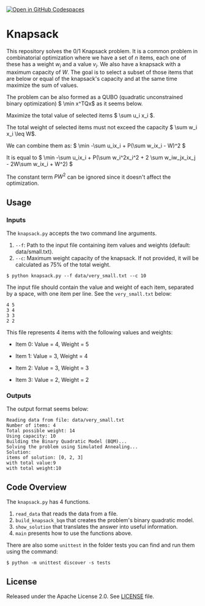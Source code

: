 [![Open in GitHub Codespaces](
  https://img.shields.io/badge/Open%20in%20GitHub%20Codespaces-333?logo=github)](
  https://codespaces.new/dwave-examples/knapsack?quickstart=1)

# Knapsack

This repository solves the 0/1 Knapsack problem. It is a common problem in
combinatorial optimization where we have a set of $n$ items, each one of 
these has a weight $w_i$ and a value $v_i$. We also have a knapsack with a 
maximum capacity of $W$. The goal is to select a subset of those items that 
are below or equal of the knapsack's capacity and at the same time maximize 
the sum of values. 

The problem can be also formed as a QUBO (quadratic unconstrained binary optimization) $ \min x^TQx$ as it seems below.

Maximize the total value of selected items $ \sum u_i x_i $.

The total weight of selected items must not exceed the capacity 
$ \sum w_i x_i \leq W$.

We can combine them as: $ \min -\sum u_ix_i + P(\sum w_ix_i - W)^2 $

It is equal to $ \min -\sum u_ix_i + P(\sum w_i^2x_i^2 + 2 \sum w_iw_jx_ix_j - 2W\sum w_ix_i + W^2) $

The constant term $PW^2$ can be ignored since it doesn't affect the optimization.


## Usage

### Inputs

The `knapsack.py` accepts the two command line arguments.

1. `--f`: Path to the input file containing item values and weights (default: data/small.txt).
2. `--c`: Maximum weight capacity of the knapsack. If not provided, it will be calculated as 75% of the total weight.

```
$ python knapsack.py --f data/very_small.txt --c 10
```

The input file should contain the value and weight of each item, separated by a space, with one item per line. See the `very_small.txt` below:

```
4 5
3 4
3 3
2 2
```

This file represents 4 items with the following values and weights:

- Item 0: Value = 4, Weight = 5

- Item 1: Value = 3, Weight = 4

- Item 2: Value = 3, Weight = 3

- Item 3: Value = 2, Weight = 2

### Outputs

The output format seems below:

```
Reading data from file: data/very_small.txt
Number of items: 4
Total possible weight: 14
Using capacity: 10
Building the Binary Quadratic Model (BQM)...
Solving the problem using Simulated Annealing...
Solution:
items of solution: [0, 2, 3]
with total value:9
with total weight:10
```

## Code Overview

The `knapsack.py` has 4 functions.

1. `read_data` that reads the data from a file.
2. `build_knapsack_bqm` that creates the problem's binary quadratic model.
3. `show_solution` that translates the answer into useful information.
4. `main` presents how to use the functions above.

There are also some `unittest` in the folder tests you can find and run them using the command:

```
$ python -m unittest discover -s tests
```

## License

Released under the Apache License 2.0. See [LICENSE](LISENCE) file. 